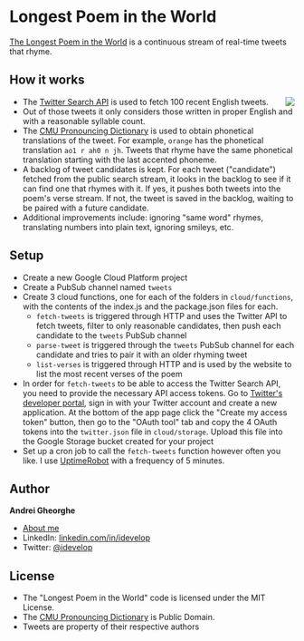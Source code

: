 Longest Poem in the World
=========================

[The Longest Poem in the World](http://www.longestpoemintheworld.com) is a continuous stream of real-time tweets that rhyme.

## How it works

<img src="http://www.longestpoemintheworld.com/images/birdie_github.png" align="right" />

* The [Twitter Search API](https://dev.twitter.com/docs/api/1.1/get/search/tweets) is used to fetch 100 recent English tweets.
* Out of those tweets it only considers those written in proper English and with a reasonable syllable count.
* The [CMU Pronouncing Dictionary](http://www.speech.cs.cmu.edu/cgi-bin/cmudict) is used to obtain phonetical translations of the tweet. For example, `orange` has the phonetical translation `ao1 r ah0 n jh`. Tweets that rhyme have the same phonetical translation starting with the last accented phoneme.
* A backlog of tweet candidates is kept. For each tweet ("candidate") fetched from the public search stream, it looks in the backlog to see if it can find one that rhymes with it. If yes, it pushes both tweets into the poem's verse stream. If not, the tweet is saved in the backlog, waiting to be paired with a future candidate.
* Additional improvements include: ignoring "same word" rhymes, translating numbers into plain text, ignoring smileys, etc.

## Setup

* Create a new Google Cloud Platform project
* Create a PubSub channel named `tweets`
* Create 3 cloud functions, one for each of the folders in `cloud/functions`, with the contents of the index.js and the package.json files for each.
    * `fetch-tweets` is triggered through HTTP and uses the Twitter API to fetch tweets, filter to only reasonable candidates, then push each candidate to the `tweets` PubSub channel
    * `parse-tweet` is triggered through the `tweets` PubSub channel for each candidate and tries to pair it with an older rhyming tweet
    * `list-verses` is triggered through HTTP and is used by the website to list the most recent verses of the poem
* In order for `fetch-tweets` to be able to access the Twitter Search API, you need to provide the necessary API access tokens. Go to [Twitter's developer portal](https://dev.twitter.com/apps), sign in with your Twitter account and create a new application. At the bottom of the app page click the "Create my access token" button, then go to the "OAuth tool" tab and copy the 4 OAuth tokens into the `twitter.json` file in `cloud/storage`. Upload this file into the Google Storage bucket created for your project
* Set up a cron job to call the `fetch-tweets` function however often you like. I use [UptimeRobot](uptimerobot.com) with a frequency of 5 minutes.

## Author

**Andrei Gheorghe**

* [About me](http://idevelop.github.com)
* LinkedIn: [linkedin.com/in/idevelop](http://www.linkedin.com/in/idevelop)
* Twitter: [@idevelop](http://twitter.com/idevelop)

## License

- The "Longest Poem in the World" code is licensed under the MIT License.
- The [CMU Pronouncing Dictionary](http://www.speech.cs.cmu.edu/cgi-bin/cmudict) is Public Domain.
- Tweets are property of their respective authors
